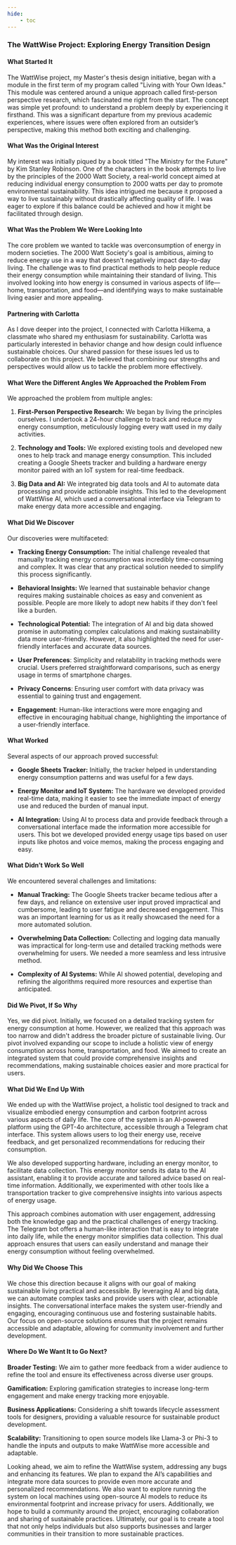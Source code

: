 ```yaml
---
hide:
    - toc
---
```


### The WattWise Project: Exploring Energy Transition Design

#### What Started It

The WattWise project, my Master's thesis design initiative, began with a module in the first term of my program called "Living with Your Own Ideas." This module was centered around a unique approach called first-person perspective research, which fascinated me right from the start. The concept was simple yet profound: to understand a problem deeply by experiencing it firsthand. This was a significant departure from my previous academic experiences, where issues were often explored from an outsider’s perspective, making this method both exciting and challenging.

#### What Was the Original Interest

My interest was initially piqued by a book titled "The Ministry for the Future" by Kim Stanley Robinson. One of the characters in the book attempts to live by the principles of the 2000 Watt Society, a real-world concept aimed at reducing individual energy consumption to 2000 watts per day to promote environmental sustainability. This idea intrigued me because it proposed a way to live sustainably without drastically affecting quality of life. I was eager to explore if this balance could be achieved and how it might be facilitated through design.

#### What Was the Problem We Were Looking Into

The core problem we wanted to tackle was overconsumption of energy in modern societies. The 2000 Watt Society's goal is ambitious, aiming to reduce energy use in a way that doesn't negatively impact day-to-day living. The challenge was to find practical methods to help people reduce their energy consumption while maintaining their standard of living. This involved looking into how energy is consumed in various aspects of life—home, transportation, and food—and identifying ways to make sustainable living easier and more appealing.

#### Partnering with Carlotta

As I dove deeper into the project, I connected with Carlotta Hilkema, a classmate who shared my enthusiasm for sustainability. Carlotta was particularly interested in behavior change and how design could influence sustainable choices. Our shared passion for these issues led us to collaborate on this project. We believed that combining our strengths and perspectives would allow us to tackle the problem more effectively.

#### What Were the Different Angles We Approached the Problem From

We approached the problem from multiple angles:

1. **First-Person Perspective Research:** We began by living the principles ourselves. I undertook a 24-hour challenge to track and reduce my energy consumption, meticulously logging every watt used in my daily activities.
   
2. **Technology and Tools:** We explored existing tools and developed new ones to help track and manage energy consumption. This included creating a Google Sheets tracker and building a hardware energy monitor paired with an IoT system for real-time feedback.

3. **Big Data and AI:** We integrated big data tools and AI to automate data processing and provide actionable insights. This led to the development of WattWise AI, which used a conversational interface via Telegram to make energy data more accessible and engaging.

#### What Did We Discover

Our discoveries were multifaceted:

- **Tracking Energy Consumption:** The initial challenge revealed that manually tracking energy consumption was incredibly time-consuming and complex. It was clear that any practical solution needed to simplify this process significantly.
  
- **Behavioral Insights:** We learned that sustainable behavior change requires making sustainable choices as easy and convenient as possible. People are more likely to adopt new habits if they don't feel like a burden.

- **Technological Potential:** The integration of AI and big data showed promise in automating complex calculations and making sustainability data more user-friendly. However, it also highlighted the need for user-friendly interfaces and accurate data sources.

-  **User Preferences**: Simplicity and relatability in tracking methods were crucial. Users preferred straightforward comparisons, such as energy usage in terms of smartphone charges.

-  **Privacy Concerns**: Ensuring user comfort with data privacy was essential to gaining trust and engagement.

-  **Engagement**: Human-like interactions were more engaging and effective in encouraging habitual change, highlighting the importance of a user-friendly interface.

#### What Worked

Several aspects of our approach proved successful:

- **Google Sheets Tracker:** Initially, the tracker helped in understanding energy consumption patterns and was useful for a few days.

- **Energy Monitor and IoT System:** The hardware we developed provided real-time data, making it easier to see the immediate impact of energy use and  reduced the burden of manual input.

- **AI Integration:** Using AI to process data and provide feedback through a conversational interface made the information more accessible for users. This bot we developed provided energy usage tips based on user inputs like photos and voice memos, making the process engaging and easy.

#### What Didn’t Work So Well

We encountered several challenges and limitations:

- **Manual Tracking:** The Google Sheets tracker became tedious after a few days, and reliance on extensive user input proved impractical and cumbersome, leading to user fatigue and decreased engagement. This was an important learning for us as it really showcased the need for a more automated solution. 
  
- **Overwhelming Data Collection:** Collecting and logging data manually was impractical for long-term use and detailed tracking methods were overwhelming for users. We needed a more seamless and less intrusive method.

- **Complexity of AI Systems:** While AI showed potential, developing and refining the algorithms required more resources and expertise than anticipated.

#### Did We Pivot, If So Why

Yes, we did pivot. Initially, we focused on a detailed tracking system for energy consumption at home. However, we realized that this approach was too narrow and didn't address the broader picture of sustainable living. Our pivot involved expanding our scope to include a holistic view of energy consumption across home, transportation, and food. We aimed to create an integrated system that could provide comprehensive insights and recommendations, making sustainable choices easier and more practical for users.

#### What Did We End Up With

We ended up with the WattWise project, a holistic tool designed to track and visualize embodied energy consumption and carbon footprint across various aspects of daily life. The core of the system is an AI-powered platform using the GPT-4o architecture, accessible through a Telegram chat interface. This system allows users to log their energy use, receive feedback, and get personalized recommendations for reducing their consumption.

We also developed supporting hardware, including an energy monitor, to facilitate data collection. This energy monitor sends its data to the AI assistant, enabling it to provide accurate and tailored advice based on real-time information. Additionally, we experimented with other tools like a transportation tracker to give comprehensive insights into various aspects of energy usage.

This approach combines automation with user engagement, addressing both the knowledge gap and the practical challenges of energy tracking. The Telegram bot offers a human-like interaction that is easy to integrate into daily life, while the energy monitor simplifies data collection. This dual approach ensures that users can easily understand and manage their energy consumption without feeling overwhelmed.

#### Why Did We Choose This

We chose this direction because it aligns with our goal of making sustainable living practical and accessible. By leveraging AI and big data, we can automate complex tasks and provide users with clear, actionable insights. The conversational interface makes the system user-friendly and engaging, encouraging continuous use and fostering sustainable habits. Our focus on open-source solutions ensures that the project remains accessible and adaptable, allowing for community involvement and further development.

#### Where Do We Want It to Go Next?

**Broader Testing:** We aim to gather more feedback from a wider audience to refine the tool and ensure its effectiveness across diverse user groups.

**Gamification:** Exploring gamification strategies to increase long-term engagement and make energy tracking more enjoyable.

**Business Applications:** Considering a shift towards lifecycle assessment tools for designers, providing a valuable resource for sustainable product development.

**Scalability:** Transitioning to open source models like Llama-3 or Phi-3 to handle the inputs and outputs to make WattWise more accessible and adaptable.

Looking ahead, we aim to refine the WattWise system, addressing any bugs and enhancing its features. We plan to expand the AI’s capabilities and integrate more data sources to provide even more accurate and personalized recommendations. We also want to explore running the system on local machines using open-source AI models to reduce its environmental footprint and increase privacy for users. Additionally, we hope to build a community around the project, encouraging collaboration and sharing of sustainable practices. Ultimately, our goal is to create a tool that not only helps individuals but also supports businesses and larger communities in their transition to more sustainable practices.







